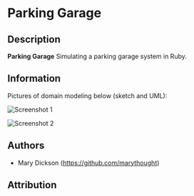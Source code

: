 # Parking Garage
<!-- If you'd like to use a logo instead uncomment this code and remove the text above this line

  ![Logo](URL to logo img file goes here)

-->

<!-- [![Code Climate](Code Climate Badge IMG URL goes here)](Code Climate URL goes here) -->

## Description
**Parking Garage** Simulating a parking garage system in Ruby.

<!-- ## Installation

Add it to your Gemfile:

```ruby
gem 'my_example_gem'
```

Run the following command to install it:

```console
bundle install
```

Run the generator:

```console
rails generate my_example_gem:install
```
 -->

<!-- ## Usage

Usage explanation goes here

```erb
<%= your_code_goes @here do |f| %>
  <%= f.input :example %>
  <%= f.input :example %>
  <%= f.button :example %>
<% end %>
```
 -->

<!-- ## Configuration

This block of text should explain how to configure your application:

`rails generate my_example_gem:install` -->


## Information

Pictures of domain modeling below (sketch and UML):

![Screenshot 1](http://placekitten.com/400/300)

![Screenshot 2](http://placekitten.com/400/300)

<!--
### Known Issues

If you discover any bugs, feel free to create an issue on GitHub fork and
send us a pull request.

[Issues List](Github Issues List URL goes here). -->

## Authors

* Mary Dickson (https://github.com/marythought)

## Attribution


<!-- ## Contributing

1. Fork it
2. Create your feature branch (`git checkout -b my-new-feature`)
3. Commit your changes (`git commit -am 'Add some feature'`)
4. Push to the branch (`git push origin my-new-feature`)
5. Create new Pull Request
 -->
<!--

## License

MIT/X11 -->
